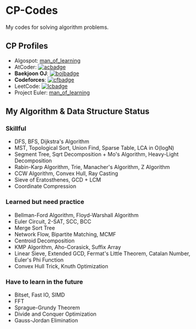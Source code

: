 # CP-Codes
My codes for solving algorithm problems.

## CP Profiles
- Algospot: [man_of_learning](https://algospot.com/user/profile/93932)
- AtCoder: [![acbadge](https://cp-logo.vercel.app/atcoder/man_of_learning)](https://atcoder.jp/users/man_of_learning)
- **Baekjoon OJ**: [![bojbadge](http://mazassumnida.wtf/api/mini/generate_badge?boj=man_of_learning)](https://solved.ac/man_of_learning)
- **Codeforces**: [![cfbadge](https://cp-logo.vercel.app/codeforces/man_of_learning)](https://codeforces.com/profile/man_of_learning)
- LeetCode: [![lcbadge](https://badges.peiyuan.ch/leetcode/77jwk0724/name)](https://leetcode.com/77jwk0724/)
- Project Euler: [man_of_learning](https://projecteuler.net/progress=man_of_learning)

## My Algorithm & Data Structure Status

### Skillful

- DFS, BFS, Dijkstra's Algorithm
- MST, Topological Sort, Union Find, Sparse Table, LCA in O(logN)
- Segment Tree, Sqrt Decomposition + Mo's Algorithm, Heavy-Light Decomposition
- Rabin-Karp Algorithm, Trie, Manacher's Algorithm, Z Algorithm
- CCW Algorithm, Convex Hull, Ray Casting
- Sieve of Eratosthenes, GCD + LCM
- Coordinate Compression

### Learned but need practice

- Bellman-Ford Algorithm, Floyd-Warshall Algorithm
- Euler Circuit, 2-SAT, SCC, BCC
- Merge Sort Tree
- Network Flow, Bipartite Matching, MCMF
- Centroid Decomposition
- KMP Algorithm, Aho-Corasick, Suffix Array
- Linear Sieve, Extended GCD, Fermat's Little Theorem, Catalan Number, Euler's Phi Function
- Convex Hull Trick, Knuth Optimization

### Have to learn in the future

- Bitset, Fast IO, SIMD
- FFT
- Sprague-Grundy Theorem
- Divide and Conquer Optimization
- Gauss-Jordan Elimination